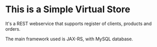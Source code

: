 # This is a Simple Virtual Store

It's a REST webservice that supports register of clients, products and orders.

The main framework used is JAX-RS, with MySQL database.